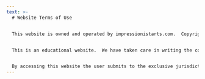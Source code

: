 ```yaml
---
text: >-
  # Website Terms of Use


  This website is owned and operated by impressionistarts.com.  Copyright in all material contained on it belongs to impressionistarts.com.  Feel free to link to the site and quote from its content, provided that you attribute your sources correctly.  


  This is an educational website.  We have taken care in writing the content that it contains.  But we accept no liability whatsoever (including for any loss, damage or any other prejudice howsoever caused) by the use of this website.  Similarly, we accept no such liability for the inability of any person to access this website or the content contained hereon.


  By accessing this website the user submits to the exclusive jurisdiction of the English courts and to the application of the laws of England and Wales (to the exclusion of all other jurisdictions and systems of law).
---
```

